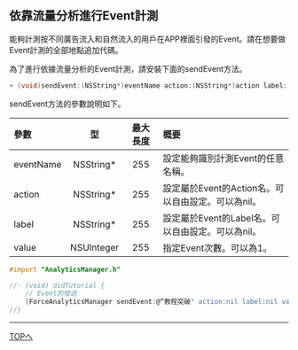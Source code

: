 ## 依靠流量分析進行Event計測

能夠計測按不同廣告流入和自然流入的用戶在APP裡面引發的Event。請在想要做Event計測的全部地點追加代碼。

為了進行依據流量分析的Event計測，請安裝下面的sendEvent方法。

```objective-c
+ (void)sendEvent:(NSString*)eventName action:(NSString*)action label:(NSString*)label value:(NSUInteger)value;
```

sendEvent方法的參數說明如下。

|參數|型|最大長度|概要|
|:------|:------:|:------:|:------|
|eventName|NSString*|255|設定能夠識別計測Event的任意名稱。|
|action|NSString*|255|設定屬於Event的Action名。可以自由設定。可以為nil。|
|label|NSString*|255|設定屬於Event的Label名。可以自由設定。可以為nil。|
|value|NSUInteger|255|指定Event次數。可以為1。|



```objective-c
#import "AnalyticsManager.h"

//- (void) didTutorial {
    // Event的發送
    [ForceAnalyticsManager sendEvent:@“教程突破" action:nil label:nil value:1];
//}
```

---
[TOPへ](/lang/zh-tw/README.md)
